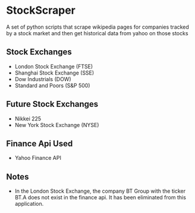 # StockScraper
A set of python scripts that scrape wikipedia pages for companies tracked by a stock market and then get historical data from yahoo on those stocks

## Stock Exchanges
* London Stock Exchange (FTSE)
* Shanghai Stock Exchange (SSE)
* Dow Industrials (DOW)
* Standard and Poors (S&P 500)

## Future Stock Exchanges
* Nikkei 225
* New York Stock Exchange (NYSE)

## Finance Api Used
* Yahoo Finance API

## Notes
* In the London Stock Exchange, the company BT Group with the ticker BT.A does not exist in the finance api. It has been eliminated from this application.